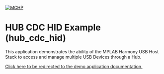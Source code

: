 

[![MCHP](https://www.microchip.com/ResourcePackages/Microchip/assets/dist/images/logo.png)](https://www.microchip.com)

# HUB CDC HID Example (hub_cdc_hid)

This application demonstrates the ability of the MPLAB Harmony USB Host Stack to access and manage multiple USB Devices through a Hub.

[Click here to be redirected to the demo application documentation.](https://onlinedocs.microchip.com/v2/keyword-lookup?keyword=USB_APPS_HOST_HUB_CDC_HID_EXAMPLE&redirect=true)